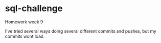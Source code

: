 # sql-challenge
Homework week 9


I've tried several ways doing several different commits and pushes, but my commits wont load.

